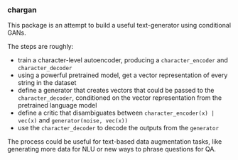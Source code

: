 ### chargan

This package is an attempt to build a useful text-generator using conditional GANs.

The steps are roughly:

- train a character-level autoencoder, producing a `character_encoder` and `character_decoder`
- using a powerful pretrained model, get a vector representation of every string in the dataset
- define a generator that creates vectors that could be passed to the `character_decoder`, conditioned on the vector representation from the pretrained language model
- define a critic that disambiguates between `character_encoder(x) | vec(x)` and `generator(noise, vec(x))`
- use the `character_decoder` to decode the outputs from the `generator`

The process could be useful for text-based data augmentation tasks, like generating more data for NLU or new ways to phrase questions for QA.